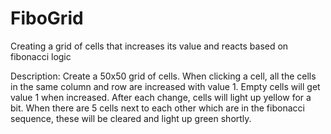 # FiboGrid
Creating a grid of cells that increases its value and reacts based on fibonacci logic

Description:
Create a 50x50 grid of cells. When clicking a cell, all the cells in the same column and row are increased with value 1.
Empty cells will get value 1 when increased. After each change, cells will light up yellow for a bit. When there are 5 cells next to each other which are in the fibonacci sequence, these will be cleared and light up green shortly.
